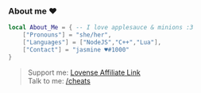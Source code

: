 ### About me ❤️

```lua
local About_Me = { -- I love applesauce & minions :3
    ["Pronouns"] = "she/her",
    ["Languages"] = ["NodeJS","C++","Lua"],
    ["Contact"] = "jasmine ♥#1000"
}
```

> Support me: [Lovense Affiliate Link](https://www.lovense.com/r/s8qaen)\
> Talk to me: [/cheats](https://discord.gg/cheats)

